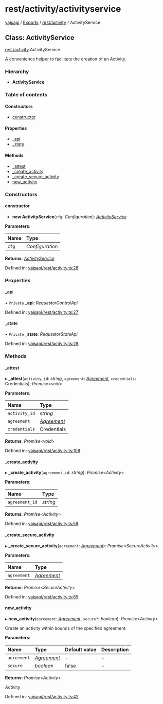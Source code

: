 # rest/activity/activityservice

[yajsapi](https://github.com/golemfactory/yagna-docs/tree/9699eb3e934dbc2c15063c37bc7a317a2c47fef4/yajsapi/README.md) / [Exports](https://github.com/golemfactory/yagna-docs/tree/9699eb3e934dbc2c15063c37bc7a317a2c47fef4/yajsapi/modules.md) / [rest/activity](../yajsapi-2/rest_activity.md) / ActivityService

## Class: ActivityService

[rest/activity](../yajsapi-2/rest_activity.md).ActivityService

A convenience helper to facilitate the creation of an Activity.

### Hierarchy

* **ActivityService**

### Table of contents

#### Constructors

* [constructor](rest_activity.activityservice.md#constructor)

#### Properties

* [\_api](rest_activity.activityservice.md#_api)
* [\_state](rest_activity.activityservice.md#_state)

#### Methods

* [\_attest](rest_activity.activityservice.md#_attest)
* [\_create\_activity](rest_activity.activityservice.md#_create_activity)
* [\_create\_secure\_activity](rest_activity.activityservice.md#_create_secure_activity)
* [new\_activity](rest_activity.activityservice.md#new_activity)

### Constructors

#### constructor

+ **new ActivityService**\(`cfg`: _Configuration_\): [_ActivityService_](rest_activity.activityservice.md)

**Parameters:**

| Name | Type |
| :--- | :--- |
| `cfg` | _Configuration_ |

**Returns:** [_ActivityService_](rest_activity.activityservice.md)

Defined in: [yajsapi/rest/activity.ts:28](https://github.com/golemfactory/yajsapi/blob/0a8d8c8/yajsapi/rest/activity.ts#L28)

### Properties

#### \_api

• `Private` **\_api**: _RequestorControlApi_

Defined in: [yajsapi/rest/activity.ts:27](https://github.com/golemfactory/yajsapi/blob/0a8d8c8/yajsapi/rest/activity.ts#L27)

#### \_state

• `Private` **\_state**: _RequestorStateApi_

Defined in: [yajsapi/rest/activity.ts:28](https://github.com/golemfactory/yajsapi/blob/0a8d8c8/yajsapi/rest/activity.ts#L28)

### Methods

#### \_attest

▸ **\_attest**\(`activity_id`: _string_, `agreement`: [_Agreement_](rest_market.agreement.md), `credentials`: Credentials\): _Promise_&lt;_void_&gt;

**Parameters:**

| Name | Type |
| :--- | :--- |
| `activity_id` | _string_ |
| `agreement` | [_Agreement_](rest_market.agreement.md) |
| `credentials` | Credentials |

**Returns:** _Promise_&lt;_void_&gt;

Defined in: [yajsapi/rest/activity.ts:108](https://github.com/golemfactory/yajsapi/blob/0a8d8c8/yajsapi/rest/activity.ts#L108)

#### \_create\_activity

▸ **\_create\_activity**\(`agreement_id`: _string_\): _Promise_&lt;_Activity_&gt;

**Parameters:**

| Name | Type |
| :--- | :--- |
| `agreement_id` | _string_ |

**Returns:** _Promise_&lt;_Activity_&gt;

Defined in: [yajsapi/rest/activity.ts:58](https://github.com/golemfactory/yajsapi/blob/0a8d8c8/yajsapi/rest/activity.ts#L58)

#### \_create\_secure\_activity

▸ **\_create\_secure\_activity**\(`agreement`: [_Agreement_](rest_market.agreement.md)\): _Promise_&lt;_SecureActivity_&gt;

**Parameters:**

| Name | Type |
| :--- | :--- |
| `agreement` | [_Agreement_](rest_market.agreement.md) |

**Returns:** _Promise_&lt;_SecureActivity_&gt;

Defined in: [yajsapi/rest/activity.ts:65](https://github.com/golemfactory/yajsapi/blob/0a8d8c8/yajsapi/rest/activity.ts#L65)

#### new\_activity

▸ **new\_activity**\(`agreement`: [_Agreement_](rest_market.agreement.md), `secure?`: _boolean_\): _Promise_&lt;_Activity_&gt;

Create an activity within bounds of the specified agreement.

**Parameters:**

| Name | Type | Default value | Description |
| :--- | :--- | :--- | :--- |
| `agreement` | [_Agreement_](rest_market.agreement.md) | - | - |
| `secure` | _boolean_ | false | - |

**Returns:** _Promise_&lt;_Activity_&gt;

Activity

Defined in: [yajsapi/rest/activity.ts:42](https://github.com/golemfactory/yajsapi/blob/0a8d8c8/yajsapi/rest/activity.ts#L42)

